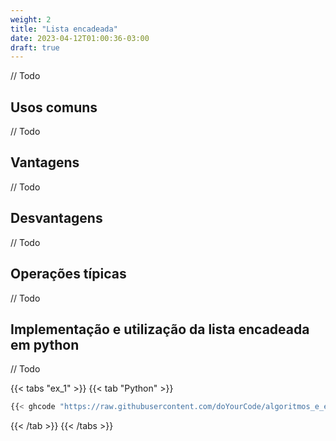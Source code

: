 ```yaml
---
weight: 2
title: "Lista encadeada"
date: 2023-04-12T01:00:36-03:00
draft: true
---
```


// Todo

## Usos comuns

// Todo

## Vantagens

// Todo

## Desvantagens

// Todo

## Operações típicas

// Todo

## Implementação e utilização da lista encadeada em python

// Todo

{{< tabs "ex_1" >}}
{{< tab "Python" >}}
```python
{{< ghcode "https://raw.githubusercontent.com/doYourCode/algoritmos_e_estruturas_de_dados/main/codigo_fonte/estruturas_de_dados/lista_encadeada.py" >}}
```
{{< /tab >}}
{{< /tabs >}}